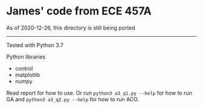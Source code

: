 # James' code from ECE 457A

As of 2020-12-26, this directory is still being ported

---

Tested with Python 3.7

Python libraries
- control
- matplotlib
- numpy

Read report for how to use. Or run `python3 a3_q1.py --help` for how to run GA and `python3 a3_q2.py --help` for how to run ACO.